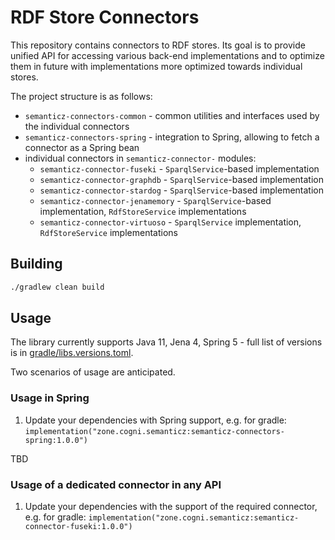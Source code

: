 # RDF Store Connectors

This repository contains connectors to RDF stores. Its goal is to provide unified API for accessing various back-end 
implementations and to optimize them in future with implementations more optimized towards individual stores.

The project structure is as follows:
- `semanticz-connectors-common` - common utilities and interfaces used by the individual connectors
- `semanticz-connectors-spring` - integration to Spring, allowing to fetch a connector as a Spring bean
- individual connectors in `semanticz-connector-` modules:
  - `semanticz-connector-fuseki` - `SparqlService`-based implementation  
  - `semanticz-connector-graphdb` - `SparqlService`-based implementation  
  - `semanticz-connector-stardog` - `SparqlService`-based implementation  
  - `semanticz-connector-jenamemory` - `SparqlService`-based implementation, `RdfStoreService` implementations  
  - `semanticz-connector-virtuoso` - `SparqlService` implementation, `RdfStoreService` implementations

## Building

```bash
./gradlew clean build
```

## Usage

The library currently supports Java 11, Jena 4, Spring 5 - full list of versions is in [gradle/libs.versions.toml](gradle/libs.versions.toml).

Two scenarios of usage are anticipated.

### Usage in Spring

1. Update your dependencies with Spring support, e.g. for gradle:
`implementation("zone.cogni.semanticz:semanticz-connectors-spring:1.0.0")`

TBD

### Usage of a dedicated connector in any API

1. Update your dependencies with the support of the required connector, e.g. for gradle:
`implementation("zone.cogni.semanticz:semanticz-connector-fuseki:1.0.0")`
